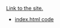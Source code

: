 [Link to the site.](https://hitensam.github.io/JavaScript/ProgrammingQuotes/index.html) 
* [index.html code](/ProgrammingQuotes/index.html)
